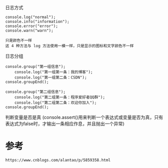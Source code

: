 
日志方式

    console.log("normal");           
    console.info("information");     
    console.error("error");          
    console.warn("warn");            
    
    只是颜色不一样
    这 4 种方法与 log 方法使用一模一样，只是显示的图标和文字颜色不一样
    
日志分组

    console.group("第一组信息");
        console.log("第一组第一条：我的博客");
        console.log("第一组第二条：CSDN");
    console.groupEnd();
    
    console.group("第二组信息");
        console.log("第二组第一条：程序爱好者QQ群");
        console.log("第二组第二条：欢迎你加入");
    console.groupEnd();        

    
判断变量是否是真 (console.assert()用来判断一个表达式或变量是否为真，只有表达式为false时，才输出一条相应作息，并且抛出一个异常)




# 参考
    
    https://www.cnblogs.com/alantao/p/5859358.html